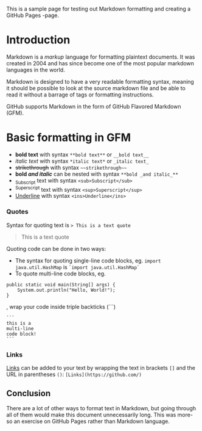 This is a sample page for testing out Markdown formatting and creating a GitHub Pages -page.

# Introduction

Markdown is a *markup* language for formatting plaintext documents.
It was created in 2004 and has since become one of the most popular markdown languages in the world.

Markdown is designed to have a very readable formatting syntax, meaning it should be possible to look at the source markdown file and be able to read it without a barrage of tags or formatting instructions.

GitHub supports Markdown in the form of GitHub Flavored Markdown (GFM). 

# Basic formatting in GFM

- **bold text** with syntax `**bold text**` or `__bold text__`
- *italic text* with syntax `*italic text*` or `_italic text_`
- ~~strikethrough~~ with syntax `~~strikethrough~~`
- **bold _and italic_** can be nested with syntax `**bold _and italic_**`
- <sub>Subscript</sub> text with syntax `<sub>Subscript</sub>`
- <sup>Superscript</sup> text with syntax `<sup>Superscript</sup>`
- <ins>Underline</ins> with syntax `<ins>Underline</ins>`

### Quotes

Syntax for quoting text is 
`> This is a text quote`

> This is a text quote

Quoting code can be done in two ways:

- The syntax for quoting single-line code blocks, eg. `import java.util.HashMap` is ``` `import java.util.HashMap` ```
- To quote multi-line code blocks, eg.
```
public static void main(String[] args) {
    System.out.println("Hello, World!");
}
```
,
wrap your code inside triple backticks (```)
````
```
this is a
multi-line
code block!
```
````

### Links

[Links](https://github.com/) can be added to your text by wrapping the text in brackets `[]` and the URL in parentheses `()`: `[Links](https://github.com/)`

## Conclusion

There are a lot of other ways to format text in Markdown, but going through all of them would make this document unnecessarily long. This was more-so an exercise on GitHub Pages rather than Markdown language. 